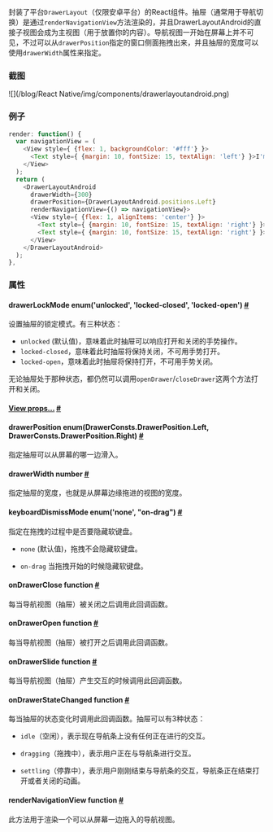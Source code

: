 封装了平台`DrawerLayout`（仅限安卓平台）的React组件。抽屉（通常用于导航切换）是通过`renderNavigationView`方法渲染的，并且DrawerLayoutAndroid的直接子视图会成为主视图（用于放置你的内容）。导航视图一开始在屏幕上并不可见，不过可以从`drawerPosition`指定的窗口侧面拖拽出来，并且抽屉的宽度可以使用`drawerWidth`属性来指定。

### 截图
![](/blog/React Native/img/components/drawerlayoutandroid.png)

### 例子

```javascript
render: function() {
  var navigationView = (
    <View style={ {flex: 1, backgroundColor: '#fff'} }>
      <Text style={ {margin: 10, fontSize: 15, textAlign: 'left'} }>I'm in the Drawer!</Text>
    </View>
  );
  return (
    <DrawerLayoutAndroid
      drawerWidth={300}
      drawerPosition={DrawerLayoutAndroid.positions.Left}
      renderNavigationView={() => navigationView}>
      <View style={ {flex: 1, alignItems: 'center'} }>
        <Text style={ {margin: 10, fontSize: 15, textAlign: 'right'} }>Hello</Text>
        <Text style={ {margin: 10, fontSize: 15, textAlign: 'right'} }>World!</Text>
      </View>
    </DrawerLayoutAndroid>
  );
},
```

### 属性

<div class="props">
	<div class="prop">
	    <h4 class="propTitle"><a class="anchor" name="drawerlockmode"></a>drawerLockMode <span
	        class="propType">enum('unlocked', 'locked-closed', 'locked-open')</span> 
	        <a class="hash-link" href="#drawerlockmode">#</a>
	    </h4>
	    <div>
	        <p>设置抽屉的锁定模式。有三种状态：
			<ul>
	        <li><code>unlocked</code> (默认值)，意味着此时抽屉可以响应打开和关闭的手势操作。
	        <li><code>locked-closed</code>，意味着此时抽屉将保持关闭，不可用手势打开。
	        <li><code>locked-open</code>，意味着此时抽屉将保持打开，不可用手势关闭。
	        </ul>
	        无论抽屉处于那种状态，都仍然可以调用<code>openDrawer</code>/<code>closeDrawer</code>这两个方法打开和关闭。
	        </p>
	    </div>
	</div>
    <div class="prop">
        <h4 class="propTitle"><a class="anchor" name="view"></a><a href="view.html#props">View props...</a> <a class="hash-link" href="#view">#</a></h4>
    </div>
    <div class="prop">
        <h4 class="propTitle"><a class="anchor" name="drawerposition"></a>drawerPosition <span class="propType">enum(DrawerConsts.DrawerPosition.Left, DrawerConsts.DrawerPosition.Right)</span> <a class="hash-link" href="#drawerposition">#</a></h4>
        <div>
            <p>指定抽屉可以从屏幕的哪一边滑入。</p>
        </div>
    </div>
    <div class="prop">
        <h4 class="propTitle"><a class="anchor" name="drawerwidth"></a>drawerWidth <span class="propType">number</span> <a class="hash-link" href="#drawerwidth">#</a></h4>
        <div>
            <p>指定抽屉的宽度，也就是从屏幕边缘拖进的视图的宽度。</p>
        </div>
    </div>
    <div class="prop">
        <h4 class="propTitle"><a class="anchor" name="keyboarddismissmode"></a>keyboardDismissMode <span class="propType">enum('none', "on-drag")</span> <a class="hash-link" href="#keyboarddismissmode">#</a></h4>
        <div>
            <p>指定在拖拽的过程中是否要隐藏软键盘。</p>
            <ul>
            <li><p><code>none</code> (默认值)，拖拽不会隐藏软键盘。</p></li>
            <li><p><code>on-drag</code> 当拖拽开始的时候隐藏软键盘。</p></li>
            </ul>
        </div>
    </div>
    <div class="prop">
        <h4 class="propTitle"><a class="anchor" name="ondrawerclose"></a>onDrawerClose <span class="propType">function</span> <a class="hash-link" href="#ondrawerclose">#</a></h4>
        <div>
            <p>每当导航视图（抽屉）被关闭之后调用此回调函数。</p>
        </div>
    </div>
    <div class="prop">
        <h4 class="propTitle"><a class="anchor" name="ondraweropen"></a>onDrawerOpen <span class="propType">function</span> <a class="hash-link" href="#ondraweropen">#</a></h4>
        <div>
            <p>每当导航视图（抽屉）被打开之后调用此回调函数。</p>
        </div>
    </div>
    <div class="prop">
        <h4 class="propTitle"><a class="anchor" name="ondrawerslide"></a>onDrawerSlide <span class="propType">function</span> <a class="hash-link" href="#ondrawerslide">#</a></h4>
        <div>
            <p>每当导航视图（抽屉）产生交互的时候调用此回调函数。</p>
        </div>
    </div>
    <div class="prop">
        <h4 class="propTitle"><a class="anchor" name="ondrawerstatechanged"></a>onDrawerStateChanged <span class="propType">function</span> <a class="hash-link" href="#ondrawerstatechanged">#</a></h4>
        <div>
            <p>每当抽屉的状态变化时调用此回调函数。抽屉可以有3种状态：</p>
            <ul>
            <li><p><code>idle</code>（空闲），表示现在导航条上没有任何正在进行的交互。</p></li>
            <li><p><code>dragging</code>（拖拽中），表示用户正在与导航条进行交互。</p></li>
            <li><p><code>settling</code>（停靠中），表示用户刚刚结束与导航条的交互，导航条正在结束打开或者关闭的动画。</p></li>
            </ul>
        </div>
    </div>
    <div class="prop">
        <h4 class="propTitle"><a class="anchor" name="rendernavigationview"></a>renderNavigationView <span class="propType">function</span> <a class="hash-link" href="#rendernavigationview">#</a></h4>
        <div>
            <p>此方法用于渲染一个可以从屏幕一边拖入的导航视图。</p>
        </div>
    </div>
</div>
